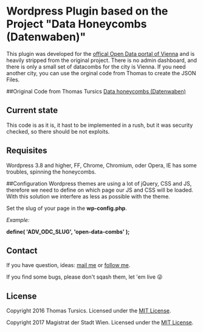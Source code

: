 # Wordpress Plugin based on the Project "Data Honeycombs (Datenwaben)"
This plugin was developed for the [offical Open Data portal of Vienna](https://open.wien.gv.at/site/open-data-combs/) and is heavily stripped from the original project.
There is no admin dashboard, and there is only a small set of datacombs for the city is Vienna.
If you need another city, you can use the orginal code from Thomas to create the JSON Files.

##Original Code from Thomas Tursics
[Data honeycombs (Datenwaben)](https://github.com/tursics/data-dashboard)

## Current state
This code is as it is, it hast to be implemented in a rush, but it was security checked, so there should be not exploits.

## Requisites
Wordpress 3.8 and higher, FF, Chrome, Chromium, oder Opera, IE has some troubles, spinning the honeycombs.

##Configuration
Wordpress themes are using a lot of jQuery, CSS and JS, therefore we need to define on which page our JS and CSS will be loaded.
With this solution we interfere as less as possible with the theme.

Set the slug of your page in the **wp-config.php**.

*Example:*

**define( 'ADV_ODC_SLUG', 'open-data-combs' );**

## Contact
If you have question, ideas: [mail me](mailto:christian.buchhas@wien.gv.at) or [follow me](https://github.com/advbus).

If you find some bugs, please don't sqash them, let 'em live :stuck_out_tongue_winking_eye:

## License
Copyright 2016 Thomas Tursics. Licensed under the [MIT License](../master/LICENSE).

Copyright 2017 Magistrat der Stadt Wien. Licensed under the [MIT License](../master/LICENSE).
